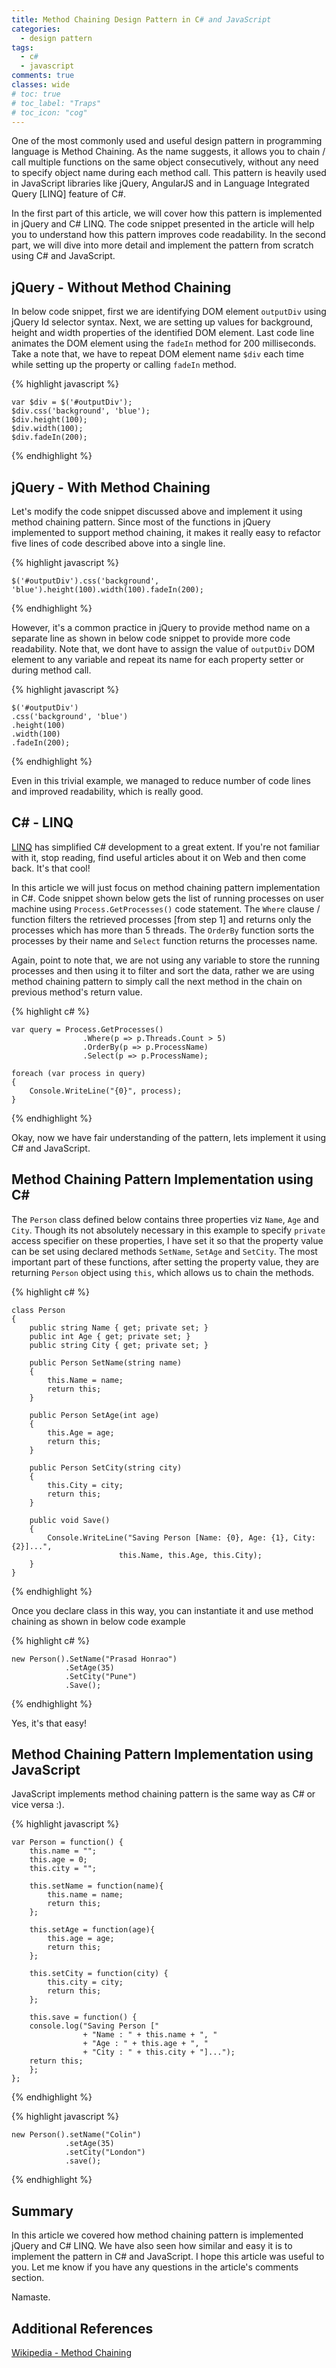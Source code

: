 ```yaml
---
title: Method Chaining Design Pattern in C# and JavaScript
categories:
  - design pattern
tags:
  - c#
  - javascript
comments: true
classes: wide
# toc: true
# toc_label: "Traps"
# toc_icon: "cog"
---
```


One of the most commonly used and useful design pattern in programming language is Method Chaining. As the name suggests, it allows you to chain / call multiple functions on the same object consecutively, without any need to specify object name during each method call. This pattern is heavily used in JavaScript libraries like jQuery, AngularJS and in Language Integrated Query [LINQ] feature of C#. 

In the first part of this article, we will cover how this pattern is implemented in jQuery and C# LINQ. The code snippet presented in the article will help you to understand how this pattern improves code readability. In the second part, we will dive into more detail and implement the pattern from scratch using C# and JavaScript. 

## jQuery - Without Method Chaining

In below code snippet, first we are identifying DOM element `outputDiv` using jQuery Id selector syntax. Next, we are setting up values for background, height and width properties of the identified DOM element. Last code line animates the DOM element using the `fadeIn` method for 200 milliseconds. Take a note that, we have to repeat DOM element name `$div` each time while setting up the property or calling `fadeIn` method.

{% highlight javascript %}

    var $div = $('#outputDiv');
    $div.css('background', 'blue');  
    $div.height(100);
    $div.width(100);
    $div.fadeIn(200);

{% endhighlight %}

## jQuery - With Method Chaining

Let's modify the code snippet discussed above and implement it using method chaining pattern. Since most of the functions in jQuery implemented to support method chaining, it makes it really easy to refactor five lines of code described above into a single line.

{% highlight javascript %}

    $('#outputDiv').css('background', 'blue').height(100).width(100).fadeIn(200);

{% endhighlight %}

However, it's a common practice in jQuery to provide method name on a separate line as shown in below code snippet to provide more code readability. Note that, we dont have to assign the value of `outputDiv` DOM element to any variable and repeat its name for each property setter or during method call.

{% highlight javascript %}

    $('#outputDiv')
    .css('background', 'blue')
    .height(100)
    .width(100)
    .fadeIn(200);

{% endhighlight %}

Even in this trivial example, we managed to reduce number of code lines and improved readability, which is really good.

## C# - LINQ

[LINQ](http://msdn.microsoft.com/en-us/library/bb397933.aspx "C# LINQ") has simplified C# development to a great extent. If you're not familiar with it, stop reading, find useful articles about it on Web and then come back. It's that cool!

In this article we will just focus on method chaining pattern implementation in C#. Code snippet shown below gets the list of running processes on user machine using `Process.GetProcesses()` code statement. The `Where` clause / function filters the retrieved processes [from step 1] and returns only the processes which has more than 5 threads. The `OrderBy` function sorts the processes by their name and `Select` function returns the processes name. 

Again, point to note that, we are not using any variable to store the running processes and then using it to filter and sort the data, rather we are using method chaining pattern to simply call the next method in the chain on previous method's return value.

{% highlight c# %}

    var query = Process.GetProcesses()
                    .Where(p => p.Threads.Count > 5)
                    .OrderBy(p => p.ProcessName)
                    .Select(p => p.ProcessName);

    foreach (var process in query)
    {
        Console.WriteLine("{0}", process);
    }

{% endhighlight %}

Okay, now we have fair understanding of the pattern, lets implement it using C# and JavaScript.

## Method Chaining Pattern Implementation using C#

The `Person` class defined below contains three properties viz `Name`, `Age` and `City`. Though its not absolutely necessary in this example to specify `private` access specifier on these properties, I have set it so that the property value can be set using declared methods `SetName`, `SetAge` and `SetCity`. The most important part of these functions, after setting the property value, they are returning `Person` object using `this`, which allows us to chain the methods.

{% highlight c# %}

    class Person
    {
        public string Name { get; private set; }
        public int Age { get; private set; }
        public string City { get; private set; }

        public Person SetName(string name)
        {
            this.Name = name;
            return this;
        }

        public Person SetAge(int age)
        {
            this.Age = age;
            return this;
        }

        public Person SetCity(string city)
        {
            this.City = city;
            return this;
        }

        public void Save()
        {
            Console.WriteLine("Saving Person [Name: {0}, Age: {1}, City: {2}]...", 
                            this.Name, this.Age, this.City);
        }
    }

{% endhighlight %}

Once you declare class in this way, you can instantiate it and use method chaining as shown in below code example

{% highlight c# %}

    new Person().SetName("Prasad Honrao")
                .SetAge(35)
                .SetCity("Pune")
                .Save();


{% endhighlight %}

Yes, it's that easy!

## Method Chaining Pattern Implementation using JavaScript

JavaScript implements method chaining pattern is the same way as C# or vice versa :).

{% highlight javascript %}

    var Person = function() {
        this.name = "";
        this.age = 0;
        this.city = "";

        this.setName = function(name){
            this.name = name;
            return this;
        };

        this.setAge = function(age){
            this.age = age;
            return this;
        };

        this.setCity = function(city) {
            this.city = city;
            return this;
        };

        this.save = function() {
        console.log("Saving Person ["
                    + "Name : " + this.name + ", "
                    + "Age : " + this.age + ", "
                    + "City : " + this.city + "]...");
        return this;
        };
    };

{% endhighlight %}

{% highlight javascript %}

    new Person().setName("Colin")
                .setAge(35)
                .setCity("London")
                .save();

{% endhighlight %}

## Summary

In this article we covered how method chaining pattern is implemented jQuery and C# LINQ. We have also seen how similar and easy it is to implement the pattern in C# and JavaScript. I hope this article was useful to you. Let me know if you have any questions in the article's comments section.

Namaste.

## Additional References

[Wikipedia - Method Chaining](http://en.wikipedia.org/wiki/Method_chaining "Method Chaining Pattern")